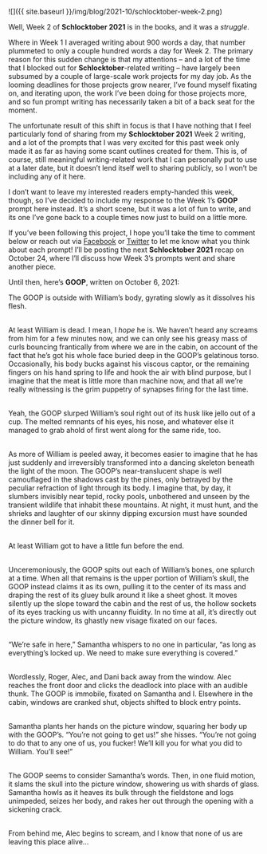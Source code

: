 ![]({{ site.baseurl }}/img/blog/2021-10/schlocktober-week-2.png)

Well, Week 2 of <b>Schlocktober 2021</b> is in the books, and it was a <i>struggle</i>.

Where in Week 1 I averaged writing about 900 words a day, that number plummeted to only a couple hundred words a day for Week 2. The primary reason for this sudden change is that my attentions – and a lot of the time that I blocked out for <b>Schlocktober</b>-related writing – have largely been subsumed by a couple of large-scale work projects for my day job. As the looming deadlines for those projects grow nearer, I’ve found myself fixating on, and iterating upon, the work I’ve been doing for those projects more, and so fun prompt writing has necessarily taken a bit of a back seat for the moment.

The unfortunate result of this shift in focus is that I have nothing that I feel particularly fond of sharing from my <b>Schlocktober 2021</b> Week 2 writing, and a lot of the prompts that I was very excited for this past week only made it as far as having some scant outlines created for them. This is, of course, still meaningful writing-related work that I can personally put to use at a later date, but it doesn’t lend itself well to sharing publicly, so I won’t be including any of it here.

I don’t want to leave my interested readers empty-handed this week, though, so I’ve decided to include my response to the Week 1’s <b>GOOP</b> prompt here instead. It’s a short scene, but it was a lot of fun to write, and its one I’ve gone back to a couple times now just to build on a little more.

If you’ve been following this project, I hope you’ll take the time to comment below or reach out via [Facebook](https://facebook.com/maxwell.irl) or [Twitter](https://twitter.com/maxwell_irl) to let me know what you think about each prompt! I’ll be posting the next <b>Schlocktober 2021</b> recap on October 24, where I’ll discuss how Week 3’s prompts went and share another piece.

Until then, here’s <b>GOOP</b>, written on October 6, 2021:

<div class="excerpt"> The GOOP is outside with William’s body, gyrating slowly as it dissolves his flesh. <br><br>

At least William is dead. I mean, I <i>hope</i> he is. We haven’t heard any screams from him for a few minutes now, and we can only see his greasy mass of curls bouncing frantically from where we are in the cabin, on account of the fact that he’s got his whole face buried deep in the GOOP’s gelatinous torso. Occasionally, his body bucks against his viscous captor, or the remaining fingers on his hand spring to life and hook the air with blind purpose, but I imagine that the meat is little more than machine now, and that all we’re really witnessing is the grim puppetry of synapses firing for the last time. <br><br>

Yeah, the GOOP slurped William’s soul right out of its husk like jello out of a cup. The melted remnants of his eyes, his nose, and whatever else it managed to grab ahold of first went along for the same ride, too. <br><br>

As more of William is peeled away, it becomes easier to imagine that he has just suddenly and irreversibly transformed into a dancing skeleton beneath the light of the moon. The GOOP’s near-translucent shape is well camouflaged in the shadows cast by the pines, only betrayed by the peculiar refraction of light through its body. I imagine that, by day, it slumbers invisibly near tepid, rocky pools, unbothered and unseen by the transient wildlife that inhabit these mountains. At night, it must hunt, and the shrieks and laughter of our skinny dipping excursion must have sounded the dinner bell for it. <br><br>

At least William got to have a little fun before the end. <br><br>

Unceremoniously, the GOOP spits out each of William’s bones, one splurch at a time. When all that remains is the upper portion of William’s skull, the GOOP instead claims it as its own, pulling it to the center of its mass and draping the rest of its gluey bulk around it like a sheet ghost. It moves silently up the slope toward the cabin and the rest of us, the hollow sockets of its eyes tracking us with uncanny fluidity. In no time at all, it’s directly out the picture window, its ghastly new visage fixated on our faces. <br><br>

“We’re safe in here,” Samantha whispers to no one in particular, “as long as everything’s locked up. We need to make sure everything is covered.” <br><br>

Wordlessly, Roger, Alec, and Dani back away from the window. Alec reaches the front door and clicks the deadlock into place with an audible thunk. The GOOP is immobile, fixated on Samantha and I. Elsewhere in the cabin, windows are cranked shut, objects shifted to block entry points. <br><br>

Samantha plants her hands on the picture window, squaring her body up with the GOOP’s. “You’re not going to get us!” she hisses. “You’re not going to do that to any one of us, you fucker! We’ll kill you for what you did to William. You’ll see!” <br><br>

The GOOP seems to consider Samantha’s words. Then, in one fluid motion, it slams the skull into the picture window, showering us with shards of glass. Samantha howls as it heaves its bulk through the fieldstone and logs unimpeded, seizes her body, and rakes her out through the opening with a sickening crack. <br><br>

From behind me, Alec begins to scream, and I know that none of us are leaving this place alive...</div>
